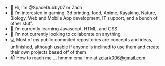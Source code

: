 - 👋 Hi, I’m @SpaceDubby07 or Zach
- 👀 I’m interested in gaming, 3d printing, food, Anime, Kayaking, Nature, Biology, Web and Mobile App development, IT support, and a bunch of other stuff.
- 🌱 I’m currently learning Javascript, HTML, and CSS
- 💞️ I’m not currently looking to collaborate on anything
- 💻 Most of my public commited repositories are concepts and ideas, unfinished, although usable if anyone is inclined to use them and create their own projects based off of them
- 📫 How to reach me ... hmmm email me at zclark006@gmail.com

<!---
SpaceDubby07/SpaceDubby07 is a ✨ special ✨ repository because its `README.md` (this file) appears on your GitHub profile.
You can click the Preview link to take a look at your changes.
--->
